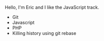 Hello, I'm Eric and I like the JavaScript track.

* Git
* Javascript
* PHP
* Killing history using git rebase
